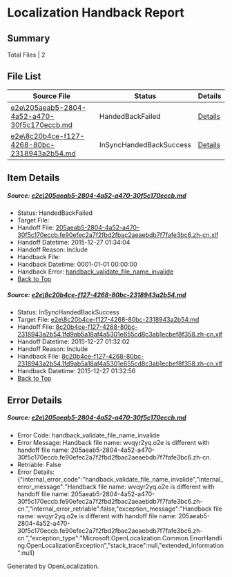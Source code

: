 # <a name='report-top'></a> Localization Handback Report

## Summary
 Total Files | 2

## File List
 Source File | Status | Details 
 ----------- | ------ | ------- 
 [e2e\205aeab5-2804-4a52-a470-30f5c170eccb.md](https://github.com/OpenLocalizationTest/oltest/blob/44d972a765fea4c9140e36ccfbbc4ca01d111b92/e2e/205aeab5-2804-4a52-a470-30f5c170eccb.md) | HandedBackFailed | [Details](#82cdc2f19964441575507d10561dc085cdc19d9e2)
 [e2e\8c20b4ce-f127-4268-80bc-2318943a2b54.md](https://github.com/OpenLocalizationTest/oltest/blob/f124dd7dc41a052c750ad9dd86797aadd7789764/e2e/8c20b4ce-f127-4268-80bc-2318943a2b54.md) | InSyncHandedBackSuccess | [Details](#8f37d67253a178eb648c75370a6418f2cb231e635)

## Item Details
##### <a name='82cdc2f19964441575507d10561dc085cdc19d9e2'></a> Source: [e2e\205aeab5-2804-4a52-a470-30f5c170eccb.md](https://github.com/OpenLocalizationTest/oltest/blob/44d972a765fea4c9140e36ccfbbc4ca01d111b92/e2e/205aeab5-2804-4a52-a470-30f5c170eccb.md)
* Status: HandedBackFailed
* Target File: 
* Handoff File: [205aeab5-2804-4a52-a470-30f5c170eccb.fe90efec2a7f2fbd2fbac2aeaebdb7f7fafe3bc6.zh-cn.xlf](https://github.com/OpenLocalizationTestOrg/olhandoff/blob/91bdd2706396b99bbde6347d58f569ddd8a7bea5/ol-handoff/OpenLocalizationTestOrg/oltest.zh-cn/qimu/205aeab5-2804-4a52-a470-30f5c170eccb.fe90efec2a7f2fbd2fbac2aeaebdb7f7fafe3bc6.zh-cn.xlf)
* Handoff Datetime: 2015-12-27 01:34:04
* Handoff Reason: Include
* Handback File: 
* Handback Datetime: 0001-01-01 00:00:00
* Handback Error: [handback_validate_file_name_invalide](#82cdc2f19964441575507d10561dc085cdc19d9e2handback_validate_file_name_invalide)
* [Back to Top](#report-top)

##### <a name='8f37d67253a178eb648c75370a6418f2cb231e635'></a> Source: [e2e\8c20b4ce-f127-4268-80bc-2318943a2b54.md](https://github.com/OpenLocalizationTest/oltest/blob/f124dd7dc41a052c750ad9dd86797aadd7789764/e2e/8c20b4ce-f127-4268-80bc-2318943a2b54.md)
* Status: InSyncHandedBackSuccess
* Target File: [e2e\8c20b4ce-f127-4268-80bc-2318943a2b54.md](https://github.com/OpenLocalizationTestOrg/oltest.zh-cn/blob/89c73a41b3f390e9ee420adf3ecf69077a4dfa72/e2e/8c20b4ce-f127-4268-80bc-2318943a2b54.md)
* Handoff File: [8c20b4ce-f127-4268-80bc-2318943a2b54.1fd9ab5a18af4a5301e655cd8c3ab1ecbef8f358.zh-cn.xlf](https://github.com/OpenLocalizationTestOrg/olhandoff/blob/100b6c5fc6d3b1b62ad2a86dbb2f7335b00f13c7/ol-handoff/OpenLocalizationTestOrg/oltest.zh-cn/qimu/8c20b4ce-f127-4268-80bc-2318943a2b54.1fd9ab5a18af4a5301e655cd8c3ab1ecbef8f358.zh-cn.xlf)
* Handoff Datetime: 2015-12-27 01:32:02
* Handoff Reason: Include
* Handback File: [8c20b4ce-f127-4268-80bc-2318943a2b54.1fd9ab5a18af4a5301e655cd8c3ab1ecbef8f358.zh-cn.xlf](https://github.com/OpenLocalizationTestOrg/olhandback/blob/9510e8af26688c4d7fd33b00fdc64885fe1c5191/ol-handback/OpenLocalizationTestOrg/oltest.zh-cn/qimu/8c20b4ce-f127-4268-80bc-2318943a2b54.1fd9ab5a18af4a5301e655cd8c3ab1ecbef8f358.zh-cn.xlf)
* Handback Datetime: 2015-12-27 01:32:56
* [Back to Top](#report-top)


## Error Details
##### <a name='82cdc2f19964441575507d10561dc085cdc19d9e2handback_validate_file_name_invalide'></a> Source: [e2e\205aeab5-2804-4a52-a470-30f5c170eccb.md](#82cdc2f19964441575507d10561dc085cdc19d9e2)
* Error Code: handback_validate_file_name_invalide
* Error Message: Handback file name: wvqyr2yq.o2e is different with handoff file name: 205aeab5-2804-4a52-a470-30f5c170eccb.fe90efec2a7f2fbd2fbac2aeaebdb7f7fafe3bc6.zh-cn.
* Retriable: False
* Error Details: {"internal_error_code":"handback_validate_file_name_invalide","internal_error_message":"Handback file name: wvqyr2yq.o2e is different with handoff file name: 205aeab5-2804-4a52-a470-30f5c170eccb.fe90efec2a7f2fbd2fbac2aeaebdb7f7fafe3bc6.zh-cn.","internal_error_retriable":false,"exception_message":"Handback file name: wvqyr2yq.o2e is different with handoff file name: 205aeab5-2804-4a52-a470-30f5c170eccb.fe90efec2a7f2fbd2fbac2aeaebdb7f7fafe3bc6.zh-cn.","exception_type":"Microsoft.OpenLocalization.Common.ErrorHandling.OpenLocalizationException","stack_trace":null,"extended_information":null}


Generated by OpenLocalization.
